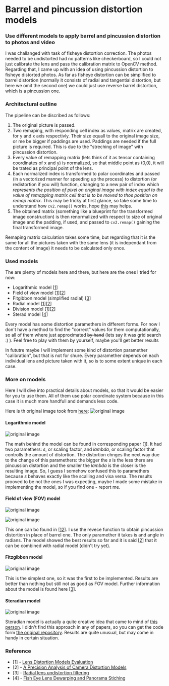 # Barrel and pincussion distortion models

### Use different models to apply barrel and pincussion distortion to photos and video

I was challanged with task of fisheye distortion correction. The photos needed to be undistorted had no patterns like checkerboard, so I could not just calibrate the lens and pass the calibration matrix to OpenCV method. Regarding that, I came up with an idea of using pincussion distortion to fisheye distorted photos. As far as fisheye distortion can be simplified to barrel distortion (normally it consists of radial and tangential distortion, but here we omit the second one) we could just use reverse barrel distortion, which is a pincussion one. 

### Architectural outline

The pipeline can be discribed as follows: 
1. The original picture is passed.
2. Two remaping, with responding cell index as values, matrix are created, for y and x axis respectivly. Their size equall to the original image size, or me be bigger if paddings are used. Paddings are needed if the full picture is required. This is due to the "streching of image" with pincussion distortion.
3. Every value of remapping matrix (lets think of it as tensor containing coordinates of x and y) is normalized, so that middle point as (0,0), it will be trated as principal point of the lens.
4. Each normalized index is transformed to polar coordinates and passed (in a vectorized manner for speeding up the process) to distortion (or redistortion if you will) function, changing to a new pair of index which _represents the position of pixel on original image with index equal to the value of remapping matrix cell that is to be moved to thos position on remap matrix_. This may be tricky at first glance, so take some time to understand how `cv2.remap()` works, hope [this](https://stackoverflow.com/questions/46520123/how-do-i-use-opencvs-remap-function) may helps.
5. The obtained matrix (something like a blueprint for the transformed image construction) is then renormalized with respect to size of original image and the padding, if used, and passed to `cv2.remap()` gaining the final transformed image.

Remaping matrix calculation takes some time, but regarding that it is the same for all the pictures taken with the same lens (it is independant from the content of image) it needs to be calculated only once.

### Used models

The are plenty of models here and there, but here are the ones I tried for now:

- Logarithmic model [[1](https://www.researchgate.net/publication/47510646_Lens_Distortion_Models_Evaluation)]
- Field of view model [[1](https://www.researchgate.net/publication/47510646_Lens_Distortion_Models_Evaluation)][[2](https://hal-enpc.archives-ouvertes.fr/hal-01556898/document)]
- Fitgibbon model (simplified radial) [[3](http://marcodiiga.github.io/radial-lens-undistortion-filtering)]
- Radial model [[1](https://www.researchgate.net/publication/47510646_Lens_Distortion_Models_Evaluation)][[2](https://hal-enpc.archives-ouvertes.fr/hal-01556898/document)]
- Division model [[1](https://www.researchgate.net/publication/47510646_Lens_Distortion_Models_Evaluation)][[2](https://hal-enpc.archives-ouvertes.fr/hal-01556898/document)]
- Sterad model [[4](http://www.kscottz.com/fish-eye-lens-dewarping-and-panorama-stiching/)]

Every model has some distortion paramethers in different forms. For now I don't have a method to find the "correct" values for them computationally, so all of them where just approximated ~~by hand~~ (lets say it was grid search :) ). Feel free to play with them by yourself, maybe you'll get better results

In fututre maybe I will implement some kind of distortion paramether "calibration", but that is not for shure. Every paramether depends on each individual lens and picture taken with it, so is to some extent unique in each case.

### More on models

Here I will dive into practical details about models, so that it would be easier for you to use them. All of them use polar coordinate system because in this case it is much more handfull and demands less code.

Here is th original image took from [here](http://paulbourke.net/dome/fish2/):
![original image](https://raw.githubusercontent.com/chelicerae/dewarp/master/imgs/original.jpg)

#### Logarithmic model 

![original image](https://raw.githubusercontent.com/chelicerae/dewarp/master/imgs/log.jpg)

The math behind the model can be found in corresponding paper [[1](https://www.researchgate.net/publication/47510646_Lens_Distortion_Models_Evaluation)]. It had two paramethers: _s_, or scaling factor, and _lambda_, or scaling factor that controlls the amount of distortion. The distortion chnges the next way due to the change of this paramethers: the bigger the _s_ is the less there are pincussion distortion and the smaller the _lambda_ is the closer is the resulting image. So, I guess I somehow confused this to paramethers because _s_ behaves exactly like the scalling and visa versa. The results prooved to be not the ones I was expecting, maybe I made some mistake in implementing the model, so if you find one - report me. 

#### Field of view (FOV) model 

![original image](https://raw.githubusercontent.com/chelicerae/dewarp/master/imgs/fov_complete.jpg)

![original image](https://raw.githubusercontent.com/chelicerae/dewarp/master/imgs/fov.jpg)

This one can bo found in [[1](https://www.researchgate.net/publication/47510646_Lens_Distortion_Models_Evaluation)[2](https://hal-enpc.archives-ouvertes.fr/hal-01556898/document)]. I use the revece function to obtain pincussion distortion in place of barrel one. The only paramether it takes is and angle in radians. The model showed the best results so far and it is said [[2](https://hal-enpc.archives-ouvertes.fr/hal-01556898/document)] that it can be combined with radial model (didn't try yet).

#### Fitzgibbon model 

![original image](https://raw.githubusercontent.com/chelicerae/dewarp/master/imgs/fitz.jpg)

This is the simplest one, so it was the first to be implemented. Results are better than nothing but still not as good as FOV model. Further information about the model is found here [[3](http://marcodiiga.github.io/radial-lens-undistortion-filtering)].

#### Steradian model

![original image](https://raw.githubusercontent.com/chelicerae/dewarp/master/imgs/sterad.jpg)

Steradian model is actually a quite creative idea that came to mind of [this person](http://www.kscottz.com/fish-eye-lens-dewarping-and-panorama-stiching/). I didn't find this approach in any of papers, so you can get the code form [the original repository](https://github.com/kscottz/dewarp/blob/master/fisheye/defish.py). Results are quite unusual, but may come in handy in certain situation. 

### Reference

- [1] - [Lens Distortion Models Evaluation](https://www.researchgate.net/publication/47510646_Lens_Distortion_Models_Evaluation)
- [2] - [A Precision Analysis of Camera Distortion Models](https://hal-enpc.archives-ouvertes.fr/hal-01556898/document)
- [3] - [Radial lens undistortion filtering](http://marcodiiga.github.io/radial-lens-undistortion-filtering)
- [4] - [Fish Eye Lens Dewarping and Panorama Stiching](http://www.kscottz.com/fish-eye-lens-dewarping-and-panorama-stiching/)













